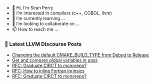 - 👋 Hi, I’m Sean Perry
- 👀 I’m interested in compilers (c++, COBOL, llvm)
- 🌱 I’m currently learning ...
- 💞️ I’m looking to collaborate on ...
- 📫 How to reach me ...

<!---
s66perry/s66perry is a ✨ special ✨ repository because its `README.md` (this file) appears on your GitHub profile.
You can click the Preview link to take a look at your changes.
--->
### 📕 Latest LLVM Discourse Posts

<!-- DISCOURSE-LLVM:START -->
- [Changing the default CMAKE_BUILD_TYPE from Debug to Release](https://discourse.llvm.org/t/changing-the-default-cmake-build-type-from-debug-to-release/61927#post_2)
- [Get and compare global variables in pass](https://discourse.llvm.org/t/get-and-compare-global-variables-in-pass/61931#post_1)
- [RFC: Graduate CIRCT to monorepo?](https://discourse.llvm.org/t/rfc-graduate-circt-to-monorepo/61890#post_20)
- [RFC: How to inline Fortran inrinsics](https://discourse.llvm.org/t/rfc-how-to-inline-fortran-inrinsics/61761#post_4)
- [RFC: Graduate CIRCT to monorepo?](https://discourse.llvm.org/t/rfc-graduate-circt-to-monorepo/61890#post_19)
<!-- DISCOURSE-LLVM:END -->
